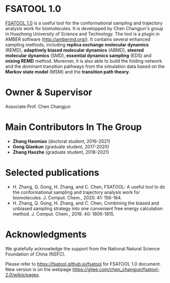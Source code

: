 # FSATOOL 1.0

[FSATOOL 1.0](https://fsatool.github.io/fsatool) is a useful tool for the conformational sampling and trajectory analysis work for biomolecules. It is developped by Chen Changjun's group in Huazhong University of Science and Technology. The tool is a plugin in AMBER software (<http://ambermd.org/>). It contains several enhanced sampling methods, including **replica exchange molecular dynamics** (REMD), **adaptively biased molecular dynamics** (ABMD), **steered molecular dynamics** (SMD), **essential dynamics sampling** (EDS) and **mixing REMD** method. Moreover, it is also able to build the folding network and the dominant transition pathways from the simulation data based on the **Markov state model** (MSM) and the **transition path theory**.

# Owner & Supervisor
Associate Prof. Chen Changjun

# Main Contributors In The Group
* **Zhang Haomiao** (doctoral student, 2016-2021)
* **Gong Qiankun** (graduate student, 2017-2020)
* **Zhang Haozhe** (graduate student, 2018-2021)

# Selected publications

* H. Zhang, Q. Gong, H. Zhang, and C. Chen, FSATOOL: A useful tool to do the conformational sampling and trajectory analysis work for biomolecules. J. Comput. Chem., 2020. 41: 156-164.
* H. Zhang, Q. Gong, H. Zhang, and C. Chen, Combining the biased and unbiased sampling strategy into one convenient free energy calculation method. J. Comput. Chem., 2019. 40: 1806-1815.

# Acknowledgments 

We gratefully acknowledge the support from the National Natural Science Foundation of China (NSFC). 


Please refer to <https://fsatool.github.io/fsatool> for FSATOOL 1.0 document. New version is on the webpage <https://gitee.com/chen_changjun/fsatool-2.0/wikis/pages>.
